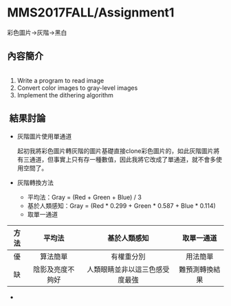 # MMS2017FALL/Assignment1
彩色圖片->灰階->黑白

## 內容簡介
<ol>
    <li>Write a program to read image</li>
    <li>Convert color images to gray-level images</li>
    <li>Implement the dithering algorithm</li>
</ol>

##  結果討論
* 灰階圖片使用單通道

  起初我將彩色圖片轉灰階的圖片基礎直接clone彩色圖片的，如此灰階圖片將有三通道，但事實上只有存一種數值，因此我將它改成了單通道，就不會多使用空間了。

* 灰階轉換方法
  * 平均法：Gray = (Red + Green + Blue) / 3
  * 基於人類感知：Gray = (Red * 0.299 + Green * 0.587 + Blue * 0.114)
  * 取單一通道

方法|平均法|基於人類感知|取單一通道
:---:|:---:|:---:|:---:
優|算法簡單|有權重分別|用法簡單
缺|陰影及亮度不夠好|人類眼睛並非以這三色感受度最強|難預測轉換結果

*
